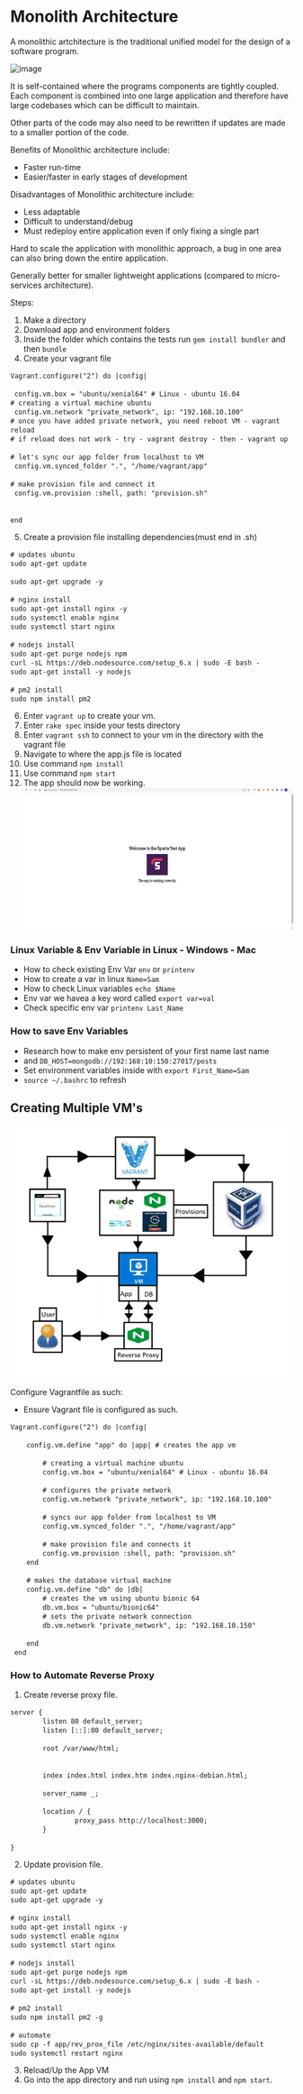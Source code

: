 # Monolith Architecture 

A monolithic artchitecture is the traditional unified model for the design of a software program.

![image](https://user-images.githubusercontent.com/110126036/184668623-8d09484c-d224-46a2-9be8-e03a50f9c142.png)

It is self-contained where the programs components are tightly coupled. Each component is combined into one large application and therefore have large codebases which can be difficult to maintain. 

Other parts of the code may also need to be rewritten if updates are made to a smaller portion of the code.

Benefits of Monolithic architecture include:

- Faster run-time
- Easier/faster in early stages of development

Disadvantages of Monolithic architecture include:

- Less adaptable
- Difficult to understand/debug
- Must redeploy entire application even if only fixing a single part
  
Hard to scale the application with monolithic approach, a bug in one area can also bring down the entire application.

Generally better for  smaller lightweight applications (compared to micro-services architecture).

Steps:

1. Make a directory 
2. Download app and environment folders
3. Inside the folder which contains the tests run `gem install bundler` and then `bundle`
4. Create your vagrant file
```
Vagrant.configure("2") do |config|

 config.vm.box = "ubuntu/xenial64" # Linux - ubuntu 16.04
# creating a virtual machine ubuntu 
 config.vm.network "private_network", ip: "192.168.10.100"
# once you have added private network, you need reboot VM - vagrant reload
# if reload does not work - try - vagrant destroy - then - vagrant up 

# let's sync our app folder from localhost to VM
 config.vm.synced_folder ".", "/home/vagrant/app"  

# make provision file and connect it
 config.vm.provision :shell, path: "provision.sh"


end
```
5. Create a provision file installing dependencies(must end in .sh)
```
# updates ubuntu
sudo apt-get update

sudo apt-get upgrade -y

# nginx install
sudo apt-get install nginx -y
sudo systemctl enable nginx
sudo systemctl start nginx

# nodejs install
sudo apt-get purge nodejs npm
curl -sL https://deb.nodesource.com/setup_6.x | sudo -E bash -
sudo apt-get install -y nodejs

# pm2 install
sudo npm install pm2
```
6. Enter `vagrant up` to create your vm.
7. Enter `rake spec` inside your tests directory 
8. Enter `vagrant ssh` to connect to your vm in the directory with the vagrant file
9. Navigate to where the app.js file is located
10. Use command `npm install` 
11. Use command `npm start`
12. The app should now be working. 
![](app_working.PNG)


### Linux Variable & Env Variable in Linux - Windows - Mac
- How to check existing Env Var `env` or `printenv`
- How to create a var in linux `Name=Sam`
- How to check Linux variables `echo $Name` 
- Env var we havea a key word called `export var=val`
- Check specific env var `printenv Last_Name`

### How to save Env Variables
- Research how to make env persistent of your first name last name
- and `DB_HOST=mongodb://192:168:10:150:27017/posts`
- Set environment variables inside with `export First_Name=Sam`
- `source ~/.bashrc` to refresh


## Creating Multiple VM's

![](diagram.PNG)

Configure Vagrantfile as such:

- Ensure Vagrant file is configured as such.
```
Vagrant.configure("2") do |config|
    
    config.vm.define "app" do |app| # creates the app vm 

        # creating a virtual machine ubuntu 
        config.vm.box = "ubuntu/xenial64" # Linux - ubuntu 16.04 
        
        # configures the private network
        config.vm.network "private_network", ip: "192.168.10.100"

        # syncs our app folder from localhost to VM
        config.vm.synced_folder ".", "/home/vagrant/app"  

        # make provision file and connects it
        config.vm.provision :shell, path: "provision.sh"
    end

    # makes the database virtual machine
    config.vm.define "db" do |db|
        # creates the vm using ubuntu bionic 64
        db.vm.box = "ubuntu/bionic64"
        # sets the private network connection
        db.vm.network "private_network", ip: "192.168.10.150"

    end
 end
```
### How to Automate Reverse Proxy
1. Create reverse proxy file.
```
server {
        listen 80 default_server;
        listen [::]:80 default_server;

        root /var/www/html;

        
        index index.html index.htm index.nginx-debian.html;

        server_name _;

        location / {
                proxy_pass http://localhost:3000;
        }

}

```
2. Update provision file.
```
# updates ubuntu
sudo apt-get update
sudo apt-get upgrade -y

# nginx install
sudo apt-get install nginx -y
sudo systemctl enable nginx
sudo systemctl start nginx

# nodejs install
sudo apt-get purge nodejs npm
curl -sL https://deb.nodesource.com/setup_6.x | sudo -E bash -
sudo apt-get install -y nodejs

# pm2 install
sudo npm install pm2 -g

# automate 
sudo cp -f app/rev_prox_file /etc/nginx/sites-available/default
sudo systemctl restart nginx

```
3. Reload/Up the App VM
4. Go into the app directory and run using `npm install` and `npm start`. 


